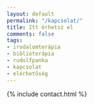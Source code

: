 ```yaml
---
layout: default
permalink: "/kapcsolat/"
title: Itt érhetsz el
comments: false
tags: 
- irodalomterápia 
- biblioterápia
- rudolfpanka
- kapcsolat
- elérhetőség
---
```


{% include contact.html %}